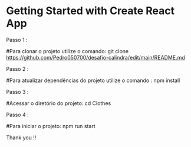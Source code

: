 # Getting Started with Create React App

Passo 1 :

#Para clonar o projeto utilize o comando:
   git clone https://github.com/Pedro050700/desafio-calindra/edit/main/README.md

Passo 2 :
  
  #Para atualizar dependências do projeto utilize o comando :
     npm install 

Passo 3 :

   #Acessar o diretório do projeto:
      cd Clothes 

Passo 4 :

#Para iniciar o projeto:
     npm run start 


Thank you !!
